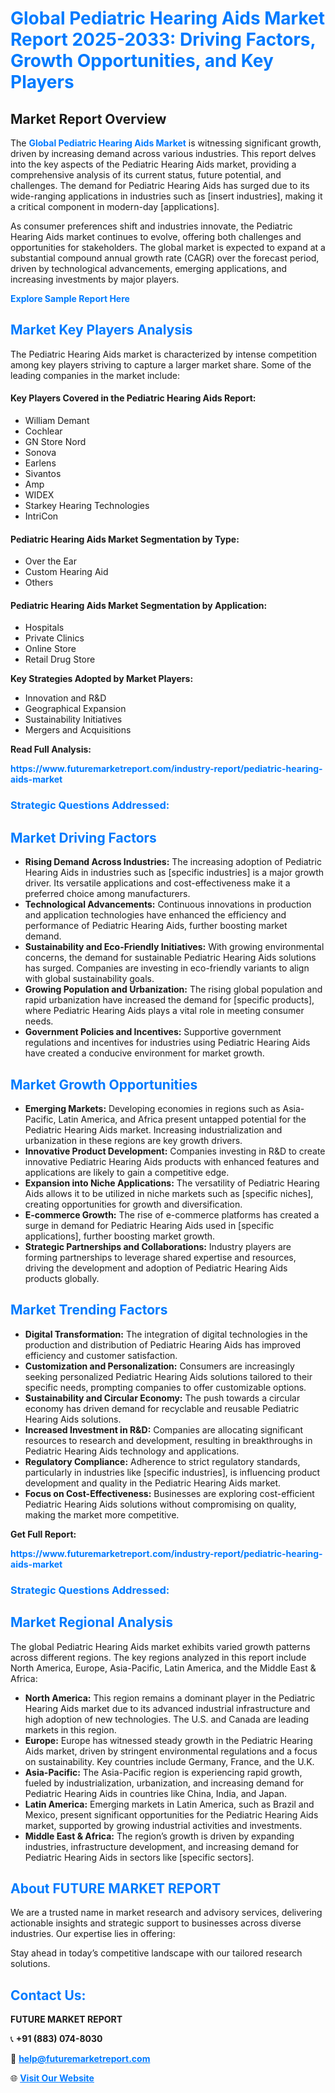 <h1 style="color: #007BFF;">Global Pediatric Hearing Aids Market Report 2025-2033: Driving Factors, Growth Opportunities, and Key Players</h1>

<section id="overview">
<h2>Market Report Overview</h2>
<p>The <a href="https://www.futuremarketreport.com/industry-report/pediatric-hearing-aids-market" style="color: #007BFF; text-decoration: none;"><strong>Global Pediatric Hearing Aids Market</strong></a> is witnessing significant growth, driven by increasing demand across various industries. This report delves into the key aspects of the Pediatric Hearing Aids market, providing a comprehensive analysis of its current status, future potential, and challenges. The demand for Pediatric Hearing Aids has surged due to its wide-ranging applications in industries such as [insert industries], making it a critical component in modern-day [applications].</p>
<p>As consumer preferences shift and industries innovate, the Pediatric Hearing Aids market continues to evolve, offering both challenges and opportunities for stakeholders. The global market is expected to expand at a substantial compound annual growth rate (CAGR) over the forecast period, driven by technological advancements, emerging applications, and increasing investments by major players.</p>
</section>

<section id="overview">
<p><a href="https://www.futuremarketreport.com/request-sample/reportId=77196" style="color: #007BFF; text-decoration: none;"><strong>Explore Sample Report Here</strong></a></p>
</section>

<section id="key-players">
<h2 style="color: #007BFF;">Market Key Players Analysis</h2>
<p>The Pediatric Hearing Aids market is characterized by intense competition among key players striving to capture a larger market share. Some of the leading companies in the market include:</p>
<h4>Key Players Covered in the Pediatric Hearing Aids Report:</h4>
<ul><li>William Demant</li><li>Cochlear</li><li>GN Store Nord</li><li>Sonova</li><li>Earlens</li><li>Sivantos</li><li>Amp</li><li>WIDEX</li><li>Starkey Hearing Technologies</li><li>IntriCon</li></ul>
<h4>Pediatric Hearing Aids Market Segmentation by Type:</h4>
<ul><li>Over the Ear</li><li>Custom Hearing Aid</li><li>Others</li></ul>

<h4>Pediatric Hearing Aids Market Segmentation by Application:</h4>
<ul><li>Hospitals</li><li>Private Clinics</li><li>Online Store</li><li>Retail Drug Store</li></ul>
<p><strong>Key Strategies Adopted by Market Players:</strong></p>
<ul>
<li>Innovation and R&D</li>
<li>Geographical Expansion</li>
<li>Sustainability Initiatives</li>
<li>Mergers and Acquisitions</li>
</ul>
</section>

<section>
<p><strong>Read Full Analysis: </strong></p><a href="https://www.futuremarketreport.com/industry-report/pediatric-hearing-aids-market" style="color: #007BFF; text-decoration: none;"><strong>https://www.futuremarketreport.com/industry-report/pediatric-hearing-aids-market</strong></a>
<h3 style="color: #007BFF;">Strategic Questions Addressed:</h3>
</section>

<section id="driving-factors">
<h2 style="color: #007BFF;">Market Driving Factors</h2>
<ul>
<li><strong>Rising Demand Across Industries:</strong> The increasing adoption of Pediatric Hearing Aids in industries such as [specific industries] is a major growth driver. Its versatile applications and cost-effectiveness make it a preferred choice among manufacturers.</li>
<li><strong>Technological Advancements:</strong> Continuous innovations in production and application technologies have enhanced the efficiency and performance of Pediatric Hearing Aids, further boosting market demand.</li>
<li><strong>Sustainability and Eco-Friendly Initiatives:</strong> With growing environmental concerns, the demand for sustainable Pediatric Hearing Aids solutions has surged. Companies are investing in eco-friendly variants to align with global sustainability goals.</li>
<li><strong>Growing Population and Urbanization:</strong> The rising global population and rapid urbanization have increased the demand for [specific products], where Pediatric Hearing Aids plays a vital role in meeting consumer needs.</li>
<li><strong>Government Policies and Incentives:</strong> Supportive government regulations and incentives for industries using Pediatric Hearing Aids have created a conducive environment for market growth.</li>
</ul>
</section>

<section id="growth-opportunities">
<h2 style="color: #007BFF;">Market Growth Opportunities</h2>
<ul>
<li><strong>Emerging Markets:</strong> Developing economies in regions such as Asia-Pacific, Latin America, and Africa present untapped potential for the Pediatric Hearing Aids market. Increasing industrialization and urbanization in these regions are key growth drivers.</li>
<li><strong>Innovative Product Development:</strong> Companies investing in R&D to create innovative Pediatric Hearing Aids products with enhanced features and applications are likely to gain a competitive edge.</li>
<li><strong>Expansion into Niche Applications:</strong> The versatility of Pediatric Hearing Aids allows it to be utilized in niche markets such as [specific niches], creating opportunities for growth and diversification.</li>
<li><strong>E-commerce Growth:</strong> The rise of e-commerce platforms has created a surge in demand for Pediatric Hearing Aids used in [specific applications], further boosting market growth.</li>
<li><strong>Strategic Partnerships and Collaborations:</strong> Industry players are forming partnerships to leverage shared expertise and resources, driving the development and adoption of Pediatric Hearing Aids products globally.</li>
</ul>
</section>

<section id="trending-factors">
<h2 style="color: #007BFF;">Market Trending Factors</h2>
<ul>
<li><strong>Digital Transformation:</strong> The integration of digital technologies in the production and distribution of Pediatric Hearing Aids has improved efficiency and customer satisfaction.</li>
<li><strong>Customization and Personalization:</strong> Consumers are increasingly seeking personalized Pediatric Hearing Aids solutions tailored to their specific needs, prompting companies to offer customizable options.</li>
<li><strong>Sustainability and Circular Economy:</strong> The push towards a circular economy has driven demand for recyclable and reusable Pediatric Hearing Aids solutions.</li>
<li><strong>Increased Investment in R&D:</strong> Companies are allocating significant resources to research and development, resulting in breakthroughs in Pediatric Hearing Aids technology and applications.</li>
<li><strong>Regulatory Compliance:</strong> Adherence to strict regulatory standards, particularly in industries like [specific industries], is influencing product development and quality in the Pediatric Hearing Aids market.</li>
<li><strong>Focus on Cost-Effectiveness:</strong> Businesses are exploring cost-efficient Pediatric Hearing Aids solutions without compromising on quality, making the market more competitive.</li>
</ul>
</section>

<section>
<p><strong>Get Full Report: </strong></p><a href="https://www.futuremarketreport.com/industry-report/pediatric-hearing-aids-market" style="color: #007BFF; text-decoration: none;"><strong>https://www.futuremarketreport.com/industry-report/pediatric-hearing-aids-market</strong></a>
<h3 style="color: #007BFF;">Strategic Questions Addressed:</h3>
</section>


<section id="regional-analysis">
<h2 style="color: #007BFF;">Market Regional Analysis</h2>
<p>The global Pediatric Hearing Aids market exhibits varied growth patterns across different regions. The key regions analyzed in this report include North America, Europe, Asia-Pacific, Latin America, and the Middle East & Africa:</p>
<ul>
<li><strong>North America:</strong> This region remains a dominant player in the Pediatric Hearing Aids market due to its advanced industrial infrastructure and high adoption of new technologies. The U.S. and Canada are leading markets in this region.</li>
<li><strong>Europe:</strong> Europe has witnessed steady growth in the Pediatric Hearing Aids market, driven by stringent environmental regulations and a focus on sustainability. Key countries include Germany, France, and the U.K.</li>
<li><strong>Asia-Pacific:</strong> The Asia-Pacific region is experiencing rapid growth, fueled by industrialization, urbanization, and increasing demand for Pediatric Hearing Aids in countries like China, India, and Japan.</li>
<li><strong>Latin America:</strong> Emerging markets in Latin America, such as Brazil and Mexico, present significant opportunities for the Pediatric Hearing Aids market, supported by growing industrial activities and investments.</li>
<li><strong>Middle East & Africa:</strong> The region’s growth is driven by expanding industries, infrastructure development, and increasing demand for Pediatric Hearing Aids in sectors like [specific sectors].</li>
</ul>
</section>

<footer>
<h2 style="color: #007BFF;">About FUTURE MARKET REPORT</h2>
<p>We are a trusted name in market research and advisory services, delivering actionable insights and strategic support to businesses across diverse industries. Our expertise lies in offering:</p>

<p>Stay ahead in today’s competitive landscape with our tailored research solutions.</p>

<h2 style="color: #007BFF;">Contact Us:</h2>
<p><strong>FUTURE MARKET REPORT</strong></p>
<p>📞 <strong>+91 (883) 074-8030</strong></p>
<p>📧 <strong><a href="mailto:help@futuremarketreport.com" style="color: #007BFF;">help@futuremarketreport.com</a></strong></p>
<p>🌐 <strong><a href="https://www.futuremarketreport.com/" style="color: #007BFF;">Visit Our Website</a></strong></p>
</footer>